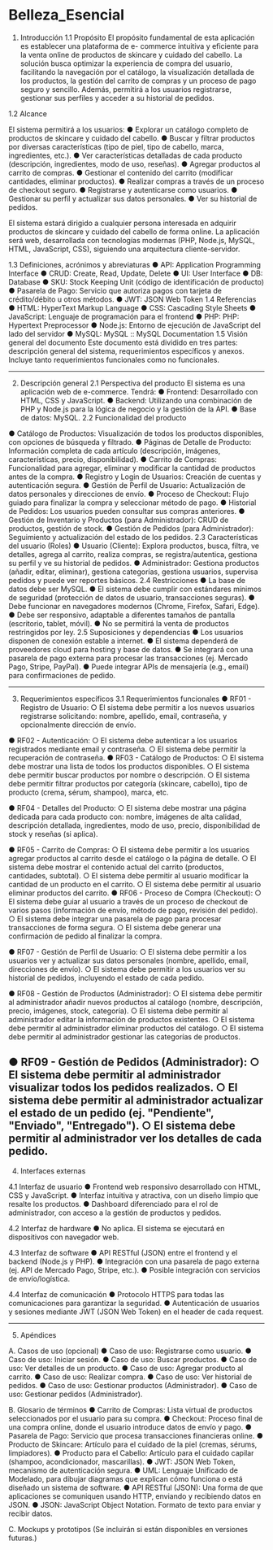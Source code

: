 # Belleza_Esencial

1. Introducción
1.1 Propósito
El propósito fundamental de esta aplicación es establecer una plataforma de e-
commerce intuitiva y eficiente para la venta online de productos de skincare y
cuidado del cabello. La solución busca optimizar la experiencia de compra del usuario,
facilitando la navegación por el catálogo, la visualización detallada de los productos, la
gestión del carrito de compras y un proceso de pago seguro y sencillo. Además,
permitirá a los usuarios registrarse, gestionar sus perfiles y acceder a su historial de
pedidos.


1.2 Alcance
   
El sistema permitirá a los usuarios:
● Explorar un catálogo completo de productos de skincare y cuidado del
cabello.
● Buscar y filtrar productos por diversas características (tipo de piel, tipo de
cabello, marca, ingredientes, etc.).
● Ver características detalladas de cada producto (descripción, ingredientes,
modo de uso, reseñas).
● Agregar productos al carrito de compras.
● Gestionar el contenido del carrito (modificar cantidades, eliminar productos).
● Realizar compras a través de un proceso de checkout seguro.
● Registrarse y autenticarse como usuarios.
● Gestionar su perfil y actualizar sus datos personales.
● Ver su historial de pedidos.


El sistema estará dirigido a cualquier persona interesada en adquirir productos de
skincare y cuidado del cabello de forma online. La aplicación será web, desarrollada
con tecnologías modernas (PHP, Node.js, MySQL, HTML, JavaScript, CSS), siguiendo
una arquitectura cliente-servidor.

1.3 Definiciones, acrónimos y abreviaturas
● API: Application Programming Interface
● CRUD: Create, Read, Update, Delete
● UI: User Interface
● DB: Database
● SKU: Stock Keeping Unit (código de identificación de producto)
● Pasarela de Pago: Servicio que autoriza pagos con tarjeta de crédito/débito u
otros métodos.
● JWT: JSON Web Token
1.4 Referencias
● HTML: HyperText Markup Language
● CSS: Cascading Style Sheets
● JavaScript: Lenguaje de programación para el frontend
● PHP: PHP: Hypertext Preprocessor
● Node.js: Entorno de ejecución de JavaScript del lado del servidor
● MySQL: MySQL :: MySQL Documentation
1.5 Visión general del documento
Este documento está dividido en tres partes: descripción general del sistema,
requerimientos específicos y anexos. Incluye tanto requerimientos funcionales como no
funcionales.

-----------------------------------------------------------------------------------------------------
2. Descripción general
2.1 Perspectiva del producto
El sistema es una aplicación web de e-commerce. Tendrá:
● Frontend: Desarrollado con HTML, CSS y JavaScript.
● Backend: Utilizando una combinación de PHP y Node.js para la lógica de
negocio y la gestión de la API.
● Base de datos: MySQL.
2.2 Funcionalidad del producto

● Catálogo de Productos: Visualización de todos los productos disponibles, con
opciones de búsqueda y filtrado.
● Páginas de Detalle de Producto: Información completa de cada artículo
(descripción, imágenes, características, precio, disponibilidad).
● Carrito de Compras: Funcionalidad para agregar, eliminar y modificar la
cantidad de productos antes de la compra.
● Registro y Login de Usuarios: Creación de cuentas y autenticación segura.
● Gestión de Perfil de Usuario: Actualización de datos personales y direcciones
de envío.
● Proceso de Checkout: Flujo guiado para finalizar la compra y seleccionar
método de pago.
● Historial de Pedidos: Los usuarios pueden consultar sus compras anteriores.
● Gestión de Inventario y Productos (para Administrador): CRUD de
productos, gestión de stock.
● Gestión de Pedidos (para Administrador): Seguimiento y actualización del
estado de los pedidos.
2.3 Características del usuario (Roles)
● Usuario (Cliente): Explora productos, busca, filtra, ve detalles, agrega al carrito,
realiza compras, se registra/autentica, gestiona su perfil y ve su historial de
pedidos.
● Administrador: Gestiona productos (añadir, editar, eliminar), gestiona
categorías, gestiona usuarios, supervisa pedidos y puede ver reportes básicos.
2.4 Restricciones
● La base de datos debe ser MySQL.
● El sistema debe cumplir con estándares mínimos de seguridad (protección de
datos de usuario, transacciones seguras).
● Debe funcionar en navegadores modernos (Chrome, Firefox, Safari, Edge).
● Debe ser responsivo, adaptable a diferentes tamaños de pantalla (escritorio,
tablet, móvil).
● No se permitirá la venta de productos restringidos por ley.
2.5 Suposiciones y dependencias
● Los usuarios disponen de conexión estable a internet.
● El sistema dependerá de proveedores cloud para hosting y base de datos.
● Se integrará con una pasarela de pago externa para procesar las transacciones
(ej. Mercado Pago, Stripe, PayPal).
● Puede integrar APIs de mensajería (e.g., email) para confirmaciones de pedido.

-----------------------------------------------------------------------------------------------------

3. Requerimientos específicos
3.1 Requerimientos funcionales
● RF01 - Registro de Usuario:
○ El sistema debe permitir a los nuevos usuarios registrarse solicitando:
nombre, apellido, email, contraseña, y opcionalmente dirección de envío.

● RF02 - Autenticación:
○ El sistema debe autenticar a los usuarios registrados mediante email y
contraseña.
○ El sistema debe permitir la recuperación de contraseña.
● RF03 - Catálogo de Productos:
○ El sistema debe mostrar una lista de todos los productos disponibles.
○ El sistema debe permitir buscar productos por nombre o descripción.
○ El sistema debe permitir filtrar productos por categoría (skincare, cabello),
tipo de producto (crema, sérum, shampoo), marca, etc.

● RF04 - Detalles del Producto:
○ El sistema debe mostrar una página dedicada para cada producto con:
nombre, imágenes de alta calidad, descripción detallada, ingredientes,
modo de uso, precio, disponibilidad de stock y reseñas (si aplica).

● RF05 - Carrito de Compras:
○ El sistema debe permitir a los usuarios agregar productos al carrito desde
el catálogo o la página de detalle.
○ El sistema debe mostrar el contenido actual del carrito (productos,
cantidades, subtotal).
○ El sistema debe permitir al usuario modificar la cantidad de un producto
en el carrito.
○ El sistema debe permitir al usuario eliminar productos del carrito.
● RF06 - Proceso de Compra (Checkout):
○ El sistema debe guiar al usuario a través de un proceso de checkout de
varios pasos (información de envío, método de pago, revisión del pedido).
○ El sistema debe integrar una pasarela de pago para procesar
transacciones de forma segura.
○ El sistema debe generar una confirmación de pedido al finalizar la
compra.

● RF07 - Gestión de Perfil de Usuario:
○ El sistema debe permitir a los usuarios ver y actualizar sus datos
personales (nombre, apellido, email, direcciones de envío).
○ El sistema debe permitir a los usuarios ver su historial de pedidos,
incluyendo el estado de cada pedido.


● RF08 - Gestión de Productos (Administrador):
○ El sistema debe permitir al administrador añadir nuevos productos al
catálogo (nombre, descripción, precio, imágenes, stock, categoría).
○ El sistema debe permitir al administrador editar la información de
productos existentes.
○ El sistema debe permitir al administrador eliminar productos del catálogo.
○ El sistema debe permitir al administrador gestionar las categorías de
productos.

● RF09 - Gestión de Pedidos (Administrador):
○ El sistema debe permitir al administrador visualizar todos los pedidos
realizados.
○ El sistema debe permitir al administrador actualizar el estado de un
pedido (ej. &quot;Pendiente&quot;, &quot;Enviado&quot;, &quot;Entregado&quot;).
○ El sistema debe permitir al administrador ver los detalles de cada pedido.
-----------------------------------------------------------------------------------------------------
4. Interfaces externas
   
4.1 Interfaz de usuario
● Frontend web responsivo desarrollado con HTML, CSS y JavaScript.
● Interfaz intuitiva y atractiva, con un diseño limpio que resalte los productos.
● Dashboard diferenciado para el rol de administrador, con acceso a la gestión de
productos y pedidos.

4.2 Interfaz de hardware
● No aplica. El sistema se ejecutará en dispositivos con navegador web.

4.3 Interfaz de software
● API RESTful (JSON) entre el frontend y el backend (Node.js y PHP).
● Integración con una pasarela de pago externa (ej. API de Mercado Pago, Stripe,
etc.).
● Posible integración con servicios de envío/logística.

4.4 Interfaz de comunicación
● Protocolo HTTPS para todas las comunicaciones para garantizar la seguridad.
● Autenticación de usuarios y sesiones mediante JWT (JSON Web Token) en el
header de cada request.


-----------------------------------------------------------------------------------------------------
5. Apéndices

   
A. Casos de uso (opcional)
● Caso de uso: Registrarse como usuario.
● Caso de uso: Iniciar sesión.
● Caso de uso: Buscar productos.
● Caso de uso: Ver detalles de un producto.
● Caso de uso: Agregar producto al carrito.
● Caso de uso: Realizar compra.
● Caso de uso: Ver historial de pedidos.
● Caso de uso: Gestionar productos (Administrador).
● Caso de uso: Gestionar pedidos (Administrador).


B. Glosario de términos
● Carrito de Compras: Lista virtual de productos seleccionados por el usuario
para su compra.
● Checkout: Proceso final de una compra online, donde el usuario introduce datos
de envío y pago.
● Pasarela de Pago: Servicio que procesa transacciones financieras online.
● Producto de Skincare: Artículo para el cuidado de la piel (cremas, sérums,
limpiadores).
● Producto para el Cabello: Artículo para el cuidado capilar (shampoo,
acondicionador, mascarillas).
● JWT: JSON Web Token, mecanismo de autenticación segura.
● UML: Lenguaje Unificado de Modelado, para dibujar diagramas que explican
cómo funciona o está diseñado un sistema de software.
● API RESTful (JSON): Una forma de que aplicaciones se comuniquen usando
HTTP, enviando y recibiendo datos en JSON.
● JSON: JavaScript Object Notation. Formato de texto para enviar y recibir datos.


C. Mockups y prototipos
(Se incluirán si están disponibles en versiones futuras.)

